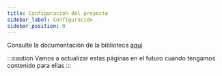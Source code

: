 ```yaml
---
title: Configuración del proyecto
sidebar_label: Configuración
sidebar_position: 0
---
```


Consulte la documentación de la biblioteca [aquí](https://binary-com.github.io/deriv-api/)

:::caution
Vamos a actualizar estas páginas en el futuro cuando tengamos contenido para ellas
:::
